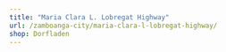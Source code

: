 ```yaml
---
title: "Maria Clara L. Lobregat Highway"
url: /zamboanga-city/maria-clara-l-lobregat-highway/
shop: Dorfladen
---
```

